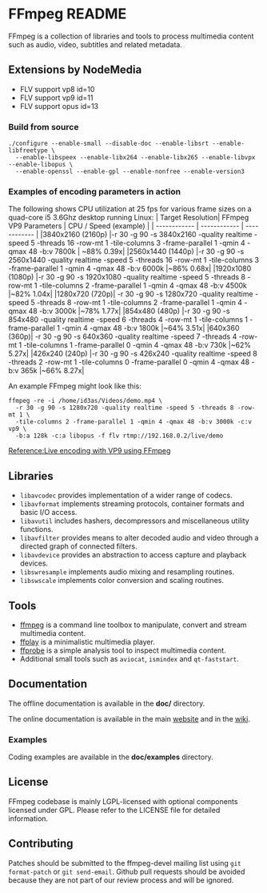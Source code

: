 FFmpeg README
=============

FFmpeg is a collection of libraries and tools to process multimedia content
such as audio, video, subtitles and related metadata.

## Extensions by NodeMedia
* FLV support vp8 id=10
* FLV support vp9 id=11
* FLV support opus id=13

### Build from source
```
./configure --enable-small --disable-doc --enable-libsrt --enable-libfreetype \
  --enable-libspeex --enable-libx264 --enable-libx265 --enable-libvpx --enable-libopus \
  --enable-openssl --enable-gpl --enable-nonfree --enable-version3
```

### Examples of encoding parameters in action
The following shows CPU utilization at 25 fps for various frame sizes on a quad-core i5 3.6Ghz desktop running Linux:
|  Target Resolution| FFmpeg VP9 Parameters   | CPU / Speed (example)   |
| ------------ | ------------ | ------------ |
|3840x2160 (2160p)	|-r 30 -g 90 -s 3840x2160 -quality realtime -speed 5 -threads 16 -row-mt 1 -tile-columns 3 -frame-parallel 1 -qmin 4 -qmax 48 -b:v 7800k |	~88% 0.39x|
|2560x1440 (1440p)	|-r 30 -g 90 -s 2560x1440 -quality realtime -speed 5 -threads 16 -row-mt 1 -tile-columns 3 -frame-parallel 1 -qmin 4 -qmax 48 -b:v 6000k	|~86% 0.68x|
|1920x1080 (1080p)	|-r 30 -g 90 -s 1920x1080 -quality realtime -speed 5 -threads 8 -row-mt 1 -tile-columns 2 -frame-parallel 1 -qmin 4 -qmax 48 -b:v 4500k	|~82% 1.04x|
|1280x720 (720p)|	-r 30 -g 90 -s 1280x720 -quality realtime -speed 5 -threads 8 -row-mt 1 -tile-columns 2 -frame-parallel 1 -qmin 4 -qmax 48 -b:v 3000k	|~78% 1.77x|
|854x480 (480p)	|-r 30 -g 90 -s 854x480 -quality realtime -speed 6 -threads 4 -row-mt 1 -tile-columns 1 -frame-parallel 1 -qmin 4 -qmax 48 -b:v 1800k	|~64% 3.51x|
|640x360 (360p)|	-r 30 -g 90 -s 640x360 -quality realtime -speed 7 -threads 4 -row-mt 1 -tile-columns 1 -frame-parallel 0 -qmin 4 -qmax 48 -b:v 730k	|~62% 5.27x|
|426x240 (240p)	|-r 30 -g 90 -s 426x240 -quality realtime -speed 8 -threads 2 -row-mt 1 -tile-columns 0 -frame-parallel 0 -qmin 4 -qmax 48 -b:v 365k	|~66% 8.27x|

An example FFmpeg might look like this:
```
ffmpeg -re -i /home/id3as/Videos/demo.mp4 \
  -r 30 -g 90 -s 1280x720 -quality realtime -speed 5 -threads 8 -row-mt 1 \
  -tile-columns 2 -frame-parallel 1 -qmin 4 -qmax 48 -b:v 3000k -c:v vp9 \
  -b:a 128k -c:a libopus -f flv rtmp://192.168.0.2/live/demo
```
[Reference:Live encoding with VP9 using FFmpeg](https://developers.google.com/media/vp9/live-encoding)

## Libraries

* `libavcodec` provides implementation of a wider range of codecs.
* `libavformat` implements streaming protocols, container formats and basic I/O access.
* `libavutil` includes hashers, decompressors and miscellaneous utility functions.
* `libavfilter` provides means to alter decoded audio and video through a directed graph of connected filters.
* `libavdevice` provides an abstraction to access capture and playback devices.
* `libswresample` implements audio mixing and resampling routines.
* `libswscale` implements color conversion and scaling routines.

## Tools

* [ffmpeg](https://ffmpeg.org/ffmpeg.html) is a command line toolbox to
  manipulate, convert and stream multimedia content.
* [ffplay](https://ffmpeg.org/ffplay.html) is a minimalistic multimedia player.
* [ffprobe](https://ffmpeg.org/ffprobe.html) is a simple analysis tool to inspect
  multimedia content.
* Additional small tools such as `aviocat`, `ismindex` and `qt-faststart`.

## Documentation

The offline documentation is available in the **doc/** directory.

The online documentation is available in the main [website](https://ffmpeg.org)
and in the [wiki](https://trac.ffmpeg.org).

### Examples

Coding examples are available in the **doc/examples** directory.

## License

FFmpeg codebase is mainly LGPL-licensed with optional components licensed under
GPL. Please refer to the LICENSE file for detailed information.

## Contributing

Patches should be submitted to the ffmpeg-devel mailing list using
`git format-patch` or `git send-email`. Github pull requests should be
avoided because they are not part of our review process and will be ignored.
